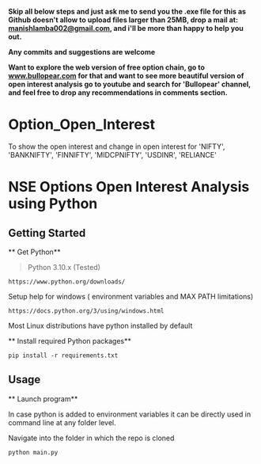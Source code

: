 **Skip all below steps and just ask me to send you the .exe file for this as Github doesn't allow to upload files larger than 25MB, drop a mail at: manishlamba002@gmail.com, and i'll be more than happy to help you out.**

**Any commits and suggestions are welcome**


**Want to explore the web version of free option chain, go to www.bullopear.com for that and want to see more beautiful version of open interest analysis go to youtube and search for 'Bullopear' channel, and feel free to drop any recommendations in comments section.**

# Option_Open_Interest
To show the open interest and change in open interest for 'NIFTY', 'BANKNIFTY', 'FINNIFTY', 'MIDCPNIFTY', 'USDINR', 'RELIANCE'
# NSE Options Open Interest Analysis using Python

## Getting Started

** Get Python**

> Python 3.10.x (Tested) 
```
https://www.python.org/downloads/
```
Setup help for windows ( environment variables and MAX PATH limitations)
```
https://docs.python.org/3/using/windows.html
```
Most Linux distributions have python installed by default

** Install required Python packages**
 
```
pip install -r requirements.txt
```

## Usage

** Launch program**

In case python is added to environment variables it can be directly used in command line at any folder level. 

Navigate into the folder in which the repo is cloned

```
python main.py
```

